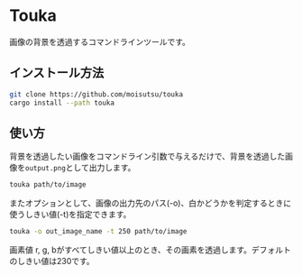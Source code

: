 # Touka

画像の背景を透過するコマンドラインツールです。

## インストール方法

```bash
git clone https://github.com/moisutsu/touka
cargo install --path touka
```

## 使い方

背景を透過したい画像をコマンドライン引数で与えるだけで、背景を透過した画像を`output.png`として出力します。

```bash
touka path/to/image
```

またオプションとして、画像の出力先のパス(-o)、白かどうかを判定するときに使うしきい値(-t)を指定できます。

```bash
touka -o out_image_name -t 250 path/to/image
```

画素値 r, g, bがすべてしきい値以上のとき、その画素を透過します。デフォルトのしきい値は230です。
